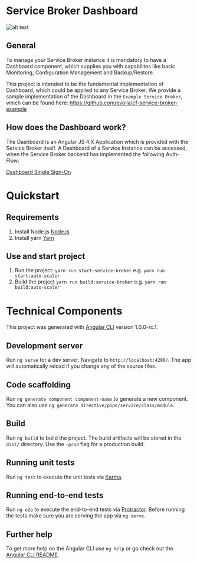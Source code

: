 # Service Broker Dashboard

![alt text](https://github.com/evoila/cf-service-broker-dashboard/blob/master/docs/dashboard-ui.png "Dashboard UI")

## General
To manage your Service Broker instance it is mandatory to have a Dashboard component, which supplies you with capabilites like basic Monitoring, Configuration Management and Backup/Restore.

This project is intended to be the fundamental implementation of Dashboard, which could be applied to any Service Broker. We provide a sample implementation of the Dashboard in the `Example Service Broker`, which can be found here: https://github.com/evoila/cf-service-broker-example

## How does the Dashboard work?
The Dashboard is an Angular JS 4.X Application which is provided with the Service Broker itself. 
A Dashboard of a Service Instance can be accessed, when the Service Broker backend has implemented the following Auth-Flow:

[Dashboard Single Sign-On](https://docs.cloudfoundry.org/services/dashboard-sso.html)

# Quickstart

## Requirements
1. Install Node.js [Node.js](https://nodejs.org/en/download/package-manager/)
2. Install yarn [Yarn](https://yarnpkg.com/lang/en/docs/install/#alternatives-tab)

## Use and start project
1. Run the project: `yarn run start:service-broker` e.g. `yarn run start:auto-scaler`
2. Build the project `yarn run build:service-broker` e.g. `yarn run build:auto-scaler`

# Technical Components

This project was generated with [Angular CLI](https://github.com/angular/angular-cli) version 1.0.0-rc.1.

## Development server
Run `ng serve` for a dev server. Navigate to `http://localhost:4200/`. The app will automatically reload if you change any of the source files.

## Code scaffolding

Run `ng generate component component-name` to generate a new component. You can also use `ng generate directive/pipe/service/class/module`.

## Build

Run `ng build` to build the project. The build artifacts will be stored in the `dist/` directory. Use the `-prod` flag for a production build.

## Running unit tests

Run `ng test` to execute the unit tests via [Karma](https://karma-runner.github.io).

## Running end-to-end tests

Run `ng e2e` to execute the end-to-end tests via [Protractor](http://www.protractortest.org/).
Before running the tests make sure you are serving the app via `ng serve`.

## Further help

To get more help on the Angular CLI use `ng help` or go check out the [Angular CLI README](https://github.com/angular/angular-cli/blob/master/README.md).
